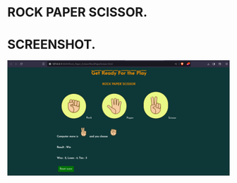 # ROCK PAPER SCISSOR.


# SCREENSHOT.
<img src="https://github.com/Levyathanz/Javascript_Learnings/blob/master/Rock_Paper_Scissor/Screenshot/Image.png"/>
